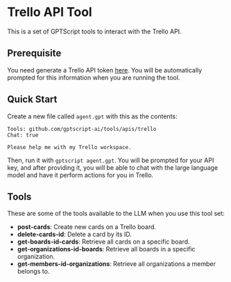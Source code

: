 # Trello API Tool

This is a set of GPTScript tools to interact with the Trello API.

## Prerequisite

You need generate a Trello API token [here](https://trello.com/1/authorize?expiration=never&scope=read,write,account&response_type=token&key=aabf1a5f6af0a2e5c4c3807b4d3ccbc8). You will be automatically prompted for this information when you are running the tool.

## Quick Start

Create a new file called `agent.gpt` with this as the contents:

```
Tools: github.com/gptscript-ai/tools/apis/trello
Chat: true

Please help me with my Trello workspace.
```

Then, run it with `gptscript agent.gpt`. You will be prompted for your API key, and after providing it, you will be able to chat with the large language model and have it perform actions for you in Trello.

## Tools

These are some of the tools available to the LLM when you use this tool set:

- **post-cards**: Create new cards on a Trello board.
- **delete-cards-id**: Delete a card by its ID.
- **get-boards-id-cards**: Retrieve all cards on a specific board.
- **get-organizations-id-boards**: Retrieve all boards in a specific organization.
- **get-members-id-organizations**: Retrieve all organizations a member belongs to.
